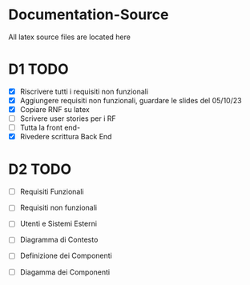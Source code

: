 # Documentation-Source
All latex source files are located here

# D1 TODO
- [x] Riscrivere tutti i requisiti non funzionali
- [x] Aggiungere requisiti non funzionali, guardare le slides del 05/10/23
- [x] Copiare RNF su latex
- [ ] Scrivere user stories per i RF
- [ ] Tutta la front end-
- [x] Rivedere scrittura Back End

# D2 TODO
- [ ] Requisiti Funzionali
- [ ] Requisiti non funzionali
- [ ] Utenti e Sistemi Esterni
- [ ] Diagramma di Contesto
- [ ] Definizione dei Componenti
- [ ] Diagamma dei Componenti

